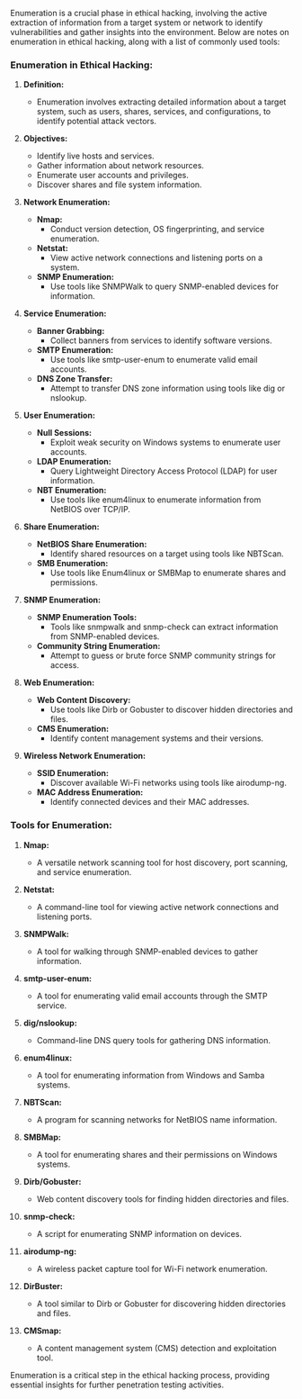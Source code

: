 Enumeration is a crucial phase in ethical hacking, involving the active extraction of information from a target system or network to identify vulnerabilities and gather insights into the environment. Below are notes on enumeration in ethical hacking, along with a list of commonly used tools:

### Enumeration in Ethical Hacking:

1. **Definition:**
   - Enumeration involves extracting detailed information about a target system, such as users, shares, services, and configurations, to identify potential attack vectors.

2. **Objectives:**
   - Identify live hosts and services.
   - Gather information about network resources.
   - Enumerate user accounts and privileges.
   - Discover shares and file system information.

3. **Network Enumeration:**
   - **Nmap:**
     - Conduct version detection, OS fingerprinting, and service enumeration.
   - **Netstat:**
     - View active network connections and listening ports on a system.
   - **SNMP Enumeration:**
     - Use tools like SNMPWalk to query SNMP-enabled devices for information.

4. **Service Enumeration:**
   - **Banner Grabbing:**
     - Collect banners from services to identify software versions.
   - **SMTP Enumeration:**
     - Use tools like smtp-user-enum to enumerate valid email accounts.
   - **DNS Zone Transfer:**
     - Attempt to transfer DNS zone information using tools like dig or nslookup.

5. **User Enumeration:**
   - **Null Sessions:**
     - Exploit weak security on Windows systems to enumerate user accounts.
   - **LDAP Enumeration:**
     - Query Lightweight Directory Access Protocol (LDAP) for user information.
   - **NBT Enumeration:**
     - Use tools like enum4linux to enumerate information from NetBIOS over TCP/IP.

6. **Share Enumeration:**
   - **NetBIOS Share Enumeration:**
     - Identify shared resources on a target using tools like NBTScan.
   - **SMB Enumeration:**
     - Use tools like Enum4linux or SMBMap to enumerate shares and permissions.

7. **SNMP Enumeration:**
   - **SNMP Enumeration Tools:**
     - Tools like snmpwalk and snmp-check can extract information from SNMP-enabled devices.
   - **Community String Enumeration:**
     - Attempt to guess or brute force SNMP community strings for access.

8. **Web Enumeration:**
   - **Web Content Discovery:**
     - Use tools like Dirb or Gobuster to discover hidden directories and files.
   - **CMS Enumeration:**
     - Identify content management systems and their versions.

9. **Wireless Network Enumeration:**
   - **SSID Enumeration:**
     - Discover available Wi-Fi networks using tools like airodump-ng.
   - **MAC Address Enumeration:**
     - Identify connected devices and their MAC addresses.

### Tools for Enumeration:

1. **Nmap:**
   - A versatile network scanning tool for host discovery, port scanning, and service enumeration.

2. **Netstat:**
   - A command-line tool for viewing active network connections and listening ports.

3. **SNMPWalk:**
   - A tool for walking through SNMP-enabled devices to gather information.

4. **smtp-user-enum:**
   - A tool for enumerating valid email accounts through the SMTP service.

5. **dig/nslookup:**
   - Command-line DNS query tools for gathering DNS information.

6. **enum4linux:**
   - A tool for enumerating information from Windows and Samba systems.

7. **NBTScan:**
   - A program for scanning networks for NetBIOS name information.

8. **SMBMap:**
   - A tool for enumerating shares and their permissions on Windows systems.

9. **Dirb/Gobuster:**
   - Web content discovery tools for finding hidden directories and files.

10. **snmp-check:**
    - A script for enumerating SNMP information on devices.

11. **airodump-ng:**
    - A wireless packet capture tool for Wi-Fi network enumeration.

12. **DirBuster:**
    - A tool similar to Dirb or Gobuster for discovering hidden directories and files.

13. **CMSmap:**
    - A content management system (CMS) detection and exploitation tool.
  

Enumeration is a critical step in the ethical hacking process, providing essential insights for further penetration testing activities.
